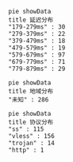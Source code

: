 
```mermaid
pie showData
title 延迟分布
"179-279ms" : 30
"279-379ms" : 22
"379-479ms" : 18
"479-579ms" : 19
"579-679ms" : 97
"679-779ms" : 71
"779-879ms" : 29
```
```mermaid
pie showData
title 地域分布
"未知" : 286
```
```mermaid
pie showData
title 协议分布
"ss" : 115
"vless" : 156
"trojan" : 14
"http" : 1
```